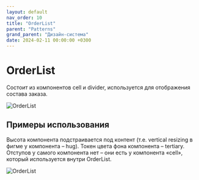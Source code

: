```yaml
---
layout: default
nav_order: 10
title: "OrderList"
parent: "Patterns"
grand_parent: "Дизайн-система"
date: 2024-02-11 00:00:00 +0300
---
```


# OrderList

Состоит из компонентов cell и divider, используется для отображения состава заказа.

![OrderList](/assets/images/design/forms/patterns/order-list/frame1.png)

## Примеры использования

Высота компонента подстраивается под контент (т.е. vertical resizing в фигме у компонента – hug).
Токен цвета фона компонента – tertiary. Отступов у самого компонента нет – они есть у компонента «cell»,
который используется внутри OrderList.

![OrderList](/assets/images/design/froms/patterns/order-list/frame2.png)

